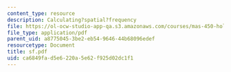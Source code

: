 ```yaml
---
content_type: resource
description: Calculating?spatial?frequency
file: https://ol-ocw-studio-app-qa.s3.amazonaws.com/courses/mas-450-holographic-imaging-spring-2003/ca6849fad5e6220a5e62f925d02dc1f1_sf.pdf
file_type: application/pdf
parent_uid: a8775045-3be2-eb54-9646-44b68096edef
resourcetype: Document
title: sf.pdf
uid: ca6849fa-d5e6-220a-5e62-f925d02dc1f1
---
```

